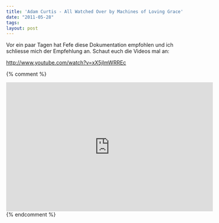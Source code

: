 ```yaml
---
title: 'Adam Curtis - All Watched Over by Machines of Loving Grace'
date: "2011-05-28"
tags: 
layout: post
---
```

Vor ein paar Tagen hat Fefe diese Dokumentation empfohlen und ich schliesse mich der Empfehlung an. Schaut euch die Videos mal an:

<a href="http://www.youtube.com/watch?v=xX5jImWRREc">http://www.youtube.com/watch?v=xX5jImWRREc</a>

{% comment %}
<iframe width="560" height="349" src="http://www.youtube.com/embed/xX5jImWRREc" frameborder="0" allowfullscreen></iframe>
{% endcomment %}
